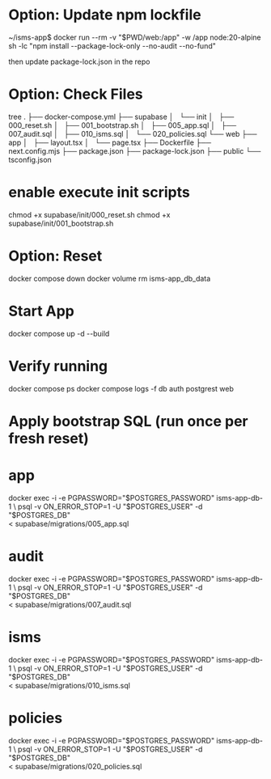 # Option: Update npm lockfile
~/isms-app$
docker run --rm -v "$PWD/web:/app" -w /app node:20-alpine \
  sh -lc "npm install --package-lock-only --no-audit --no-fund"

then update package-lock.json in the repo

# Option: Check Files
tree
.
├── docker-compose.yml
├── supabase
│   └── init
│       ├── 000_reset.sh
│       ├── 001_bootstrap.sh
│       ├── 005_app.sql
│       ├── 007_audit.sql
│       ├── 010_isms.sql
│       └── 020_policies.sql
└── web
    ├── app
    │   ├── layout.tsx
    │   └── page.tsx
    ├── Dockerfile
    ├── next.config.mjs
    ├── package.json
    ├── package-lock.json
    ├── public
    └── tsconfig.json

# enable execute init scripts
chmod +x supabase/init/000_reset.sh
chmod +x supabase/init/001_bootstrap.sh

# Option: Reset
docker compose down
docker volume rm isms-app_db_data

# Start App
docker compose up -d --build

# Verify running
docker compose ps
docker compose logs -f db auth postgrest web

# Apply bootstrap SQL (run once per fresh reset)
# app
docker exec -i -e PGPASSWORD="$POSTGRES_PASSWORD" isms-app-db-1 \
  psql -v ON_ERROR_STOP=1 -U "$POSTGRES_USER" -d "$POSTGRES_DB" \
  < supabase/migrations/005_app.sql

# audit
docker exec -i -e PGPASSWORD="$POSTGRES_PASSWORD" isms-app-db-1 \
  psql -v ON_ERROR_STOP=1 -U "$POSTGRES_USER" -d "$POSTGRES_DB" \
  < supabase/migrations/007_audit.sql

# isms
docker exec -i -e PGPASSWORD="$POSTGRES_PASSWORD" isms-app-db-1 \
  psql -v ON_ERROR_STOP=1 -U "$POSTGRES_USER" -d "$POSTGRES_DB" \
  < supabase/migrations/010_isms.sql

# policies
docker exec -i -e PGPASSWORD="$POSTGRES_PASSWORD" isms-app-db-1 \
  psql -v ON_ERROR_STOP=1 -U "$POSTGRES_USER" -d "$POSTGRES_DB" \
  < supabase/migrations/020_policies.sql
